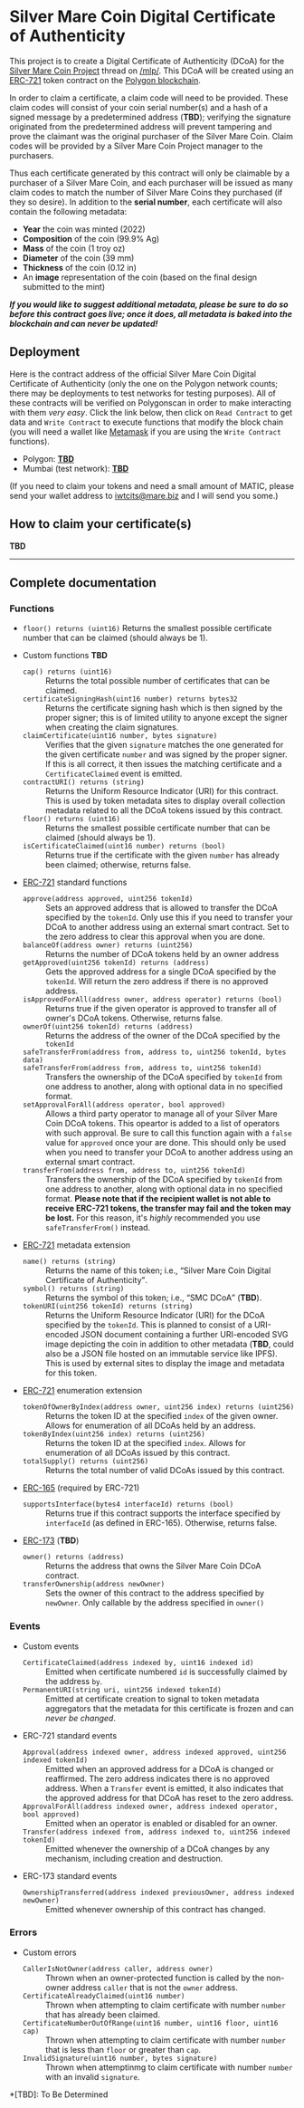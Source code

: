 # Silver Mare Coin Digital Certificate of Authenticity

This project is to create a Digital Certificate of Authenticity (DCoA) for the [Silver Mare Coin Project](https://desuarchive.org/mlp/search/subject/mlpmg/) thread on [/mlp/](https://4channel.org/mlp/).  This DCoA will be created using an [ERC-721](https://eips.ethereum.org/EIPS/eip-721) token contract on the [Polygon blockchain](https://polygon.technology/).

In order to claim a certificate, a claim code will need to be provided.  These claim codes will consist of your coin serial number(s) and a hash of a signed message by a predetermined address (**TBD**); verifying the signature originated from the predetermined address will prevent tampering and prove the claimant was the original purchaser of the Silver Mare Coin.  Claim codes will be provided by a Silver Mare Coin Project manager to the purchasers.

Thus each certificate generated by this contract will only be claimable by a purchaser of a Silver Mare Coin, and each purchaser will be issued as many claim codes to match the number of Silver Mare Coins they purchased (if they so desire).  In addition to the **serial number**, each certificate will also contain the following metadata:

* **Year** the coin was minted (2022)
* **Composition** of the coin (99.9% Ag)
* **Mass** of the coin (1 troy oz)
* **Diameter** of the coin (39 mm)
* **Thickness** of the coin (0.12 in)
* An **image** representation of the coin (based on the final design submitted to the mint)

***If you would like to suggest additional metadata, please be sure to do so before this contract goes live; once it does, all metadata is baked into the blockchain and can never be updated!***

## Deployment
Here is the contract address of the official Silver Mare Coin Digital Certificate of Authenticity (only the one on the Polygon network counts; there may be deployments to test networks for testing purposes).  All of these contracts will be verified on Polygonscan in order to make interacting with them *very easy*.  Click the link below, then click on `Read Contract` to get data and `Write Contract` to execute functions that modify the block chain (you will need a wallet like [Metamask](https://metamask.io/) if you are using the `Write Contract` functions).

* Polygon: **[TBD](https://polygonscan.com/address/TBD#code "View on Polygonscan")**
* Mumbai (test network): **[TBD](https://polygonscan.com/address/TBD#code "View on Polygonscan")**

(If you need to claim your tokens and need a small amount of MATIC, please send your wallet address to <iwtcits@mare.biz> and I will send you some.)

## How to claim your certificate(s)
**TBD**

---

## Complete documentation
### Functions
* `floor() returns (uint16)`
  Returns the smallest possible certificate number that can be claimed (should always be 1).

<ul>
<li>Custom functions <b>TBD</b>
<dl>
<dt><code>cap() returns (uint16)</code></dt>
<dd>Returns the total possible number of certificates that can be claimed.</dd>

<dt><code>certificateSigningHash(uint16 number) returns bytes32</code></dt>
<dd>Returns the certificate signing hash which is then signed by the proper signer; this is of limited utility to anyone except the signer when creating the claim signatures.</dd>

<dt><code>claimCertificate(uint16 number, bytes signature)</code></dt>
<dd>Verifies that the given <code>signature</code> matches the one generated for the given certificate <code>number</code> and was signed by the proper signer.  If this is all correct, it then issues the matching certificate and a <code>CertificateClaimed</code> event is emitted.</dd>

<dt><code>contractURI() returns (string)</code></dt>
<dd>Returns the Uniform Resource Indicator (URI) for this contract.  This is used by token metadata sites to display overall collection metadata related to all the DCoA tokens issued by this contract.</dd>

<dt><code>floor() returns (uint16)</code></dt>
<dd>Returns the smallest possible certificate number that can be claimed (should always be 1).</dd>

<dt><code>isCertificateClaimed(uint16 number) returns (bool)</code></dt>
<dd>Returns true if the certificate with the given <code>number</code> has already been claimed; otherwise, returns false.</dd>
</dl>
</li>
<li><a href="https://eips.ethereum.org/EIPS/eip-721">ERC-721</a> standard functions
<dl>
<dt><code>approve(address approved, uint256 tokenId)</code></dt>
<dd>Sets an approved address that is allowed to transfer the DCoA specified by the <code>tokenId</code>.  Only use this if you need to transfer your DCoA to another address using an external smart contract.  Set to the zero address to clear this approval when you are done.</dd>

<dt><code>balanceOf(address owner) returns (uint256)</code></dt>
<dd>Returns the number of DCoA tokens held by an owner address</dd>

<dt><code>getApproved(uint256 tokenId) returns (address)</code></dt>
<dd>Gets the approved address for a single DCoA specified by the <code>tokenId</code>.  Will return the zero address if there is no approved address.</dd>

<dt><code>isApprovedForAll(address owner, address operator) returns (bool)</code></dt>
<dd>Returns true if the given operator is approved to transfer all of owner's DCoA tokens.  Otherwise, returns false.</dd>

<dt><code>ownerOf(uint256 tokenId) returns (address)</code></dt>
<dd>Returns the address of the owner of the DCoA specified by the <code>tokenId</code></dd>

<dt><code>safeTransferFrom(address from, address to, uint256 tokenId, bytes data)</code></dt>
<dt><code>safeTransferFrom(address from, address to, uint256 tokenId)</code></dt>
<dd>Transfers the ownership of the DCoA specified by <code>tokenId</code> from one address to another, along with optional data in no specified format.</dd>

<dt><code>setApprovalForAll(address operator, bool approved)</code></dt>
<dd>Allows a third party operator to manage all of your Silver Mare Coin DCoA tokens.  This opeartor is added to a list of operators with such approval.  Be sure to call this function again with a <code>false</code> value for <code>approved</code> once your are done.  This should only be used when you need to transfer your DCoA to another address using an external smart contract.</dd>

<dt><code>transferFrom(address from, address to, uint256 tokenId)</code></dt>
<dd>Transfers the ownership of the DCoA specified by <code>tokenId</code> from one address to another, along with optional data in no specified format.  <b>Please note that if the recipient wallet is not able to receive ERC-721 tokens, the transfer may fail and the token may be lost.</b>  For this reason, it's <i>highly</i> recommended you use <code>safeTransferFrom()</code> instead.</dd>
</dl>
</li>
<li><a href="https://eips.ethereum.org/EIPS/eip-721">ERC-721</a> metadata extension
<dl>
<dt><code>name() returns (string)</code></dt>
<dd>Returns the name of this token; i.e., <q>Silver Mare Coin Digital Certificate of Authenticity</q>.</dd>

<dt><code>symbol() returns (string)</code></dt>
<dd>Returns the symbol of this token; i.e., <q>SMC DCoA</q> (<b>TBD</b>).</dd>

<dt><code>tokenURI(uint256 tokenId) returns (string)</code></dt>
<dd>Returns the Uniform Resource Indicator (URI) for the DCoA specified by the <code>tokenId</code>.  This is planned to consist of a URI-encoded JSON document containing a further URI-encoded SVG image depicting the coin in addition to other metadata (<b>TBD</b>, could also be a JSON file hosted on an immutable service like IPFS).  This is used by external sites to display the image and metadata for this token.</dd>
</dl>
</li>
<li><a href="https://eips.ethereum.org/EIPS/eip-721">ERC-721</a> enumeration extension
<dl>
<dt><code>tokenOfOwnerByIndex(address owner, uint256 index) returns (uint256)</code></dt>
<dd>Returns the token ID at the specified <code>index</code> of the given owner.  Allows for enumeration of all DCoAs held by an address.</dd>

<dt><code>tokenByIndex(uint256 index) returns (uint256)</code></dt>
<dd>Returns the token ID at the specified <code>index</code>.  Allows for enumeration of all DCoAs issued by this contract.</dd>

<dt><code>totalSupply() returns (uint256)</code></dt>
<dd>Returns the total number of valid DCoAs issued by this contract.</dd>
</dl>
</li>
<li><a href="https://eips.ethereum.org/EIPS/eip-165">ERC-165</a> (required by ERC-721)
<dl>
<dt><code>supportsInterface(bytes4 interfaceId) returns (bool)</code></dt>
<dd>Returns true if this contract supports the interface specified by <code>interfaceId</code> (as defined in ERC-165).  Otherwise, returns false.</dd>
</dl>
</li>
<li><a href="https://eips.ethereum.org/EIPS/eip-173">ERC-173</a> (<b>TBD</b>)
<dl>
<dt><code>owner() returns (address)</code></dt>
<dd>Returns the address that owns the Silver Mare Coin DCoA contract.</dd>

<dt><code>transferOwnership(address newOwner)</code></dt>
<dd>Sets the owner of this contract to the address specified by <code>newOwner</code>.  Only callable by the address specified in <code>owner()</code></dd>
</dl>
</li>
</ul>

### Events
<ul>
<li>Custom events
<dl>
<dt><code>CertificateClaimed(address indexed by, uint16 indexed id)</code></dt>
<dd>Emitted when certificate numbered <code>id</code> is successfully claimed by the address <code>by</code>.</dd>

<dt><code>PermanentURI(string uri, uint256 indexed tokenId)</code></dt>
<dd>Emitted at certificate creation to signal to token metadata aggregators that the metadata for this certificate is frozen and can <i>never be changed</i>.</dd>
</dl>
</li>
<li>ERC-721 standard events
<dl>
<dt><code>Approval(address indexed owner, address indexed approved, uint256 indexed tokenId)</code></dt>
<dd>Emitted when an approved address for a DCoA is changed or reaffirmed.  The zero address indicates there is no approved address.  When a <code>Transfer</code> event is emitted, it also indicates that the approved address for that DCoA has reset to the zero address.</dd>

<dt><code>ApprovalForAll(address indexed owner, address indexed operator, bool approved)</code></dt>
<dd>Emitted when an operator is enabled or disabled for an owner.</dd>

<dt><code>Transfer(address indexed from, address indexed to, uint256 indexed tokenId)</code></dt>
<dd>Emitted whenever the ownership of a DCoA changes by any mechanism, including creation and destruction.</dd>
</dl>
</li>
<li>ERC-173 standard events
<dl>
<dt><code>OwnershipTransferred(address indexed previousOwner, address indexed newOwner)</code></dt>
<dd>Emitted whenever ownership of this contract has changed.</dd>
</dl>
</li>
</ul>

### Errors
<ul>
<li>Custom errors
<dl>
<dt><code>CallerIsNotOwner(address caller, address owner)</code></dt>
<dd>Thrown when an owner-protected function is called by the non-owner address <code>caller</code> that is not the <code>owner</code> address.</dd>

<dt><code>CertificateAlreadyClaimed(uint16 number)</code></dt>
<dd>Thrown when attempting to claim certificate with number <code>number</code> that has already been claimed.</dd>

<dt><code>CertificateNumberOutOfRange(uint16 number, uint16 floor, uint16 cap)</code></dt>
<dd>Thrown when attempting to claim certificate with number <code>number</code> that is less than <code>floor</code> or greater than <code>cap</code>.</dd>

<dt><code>InvalidSignature(uint16 number, bytes signature)</code></dt>
<dd>Thrown when attemptinmg to claim certificate with number <code>number</code> with an invalid <code>signature</code>.</dd>
</dl>
</li>
</ul>

*[TBD]: To Be Determined